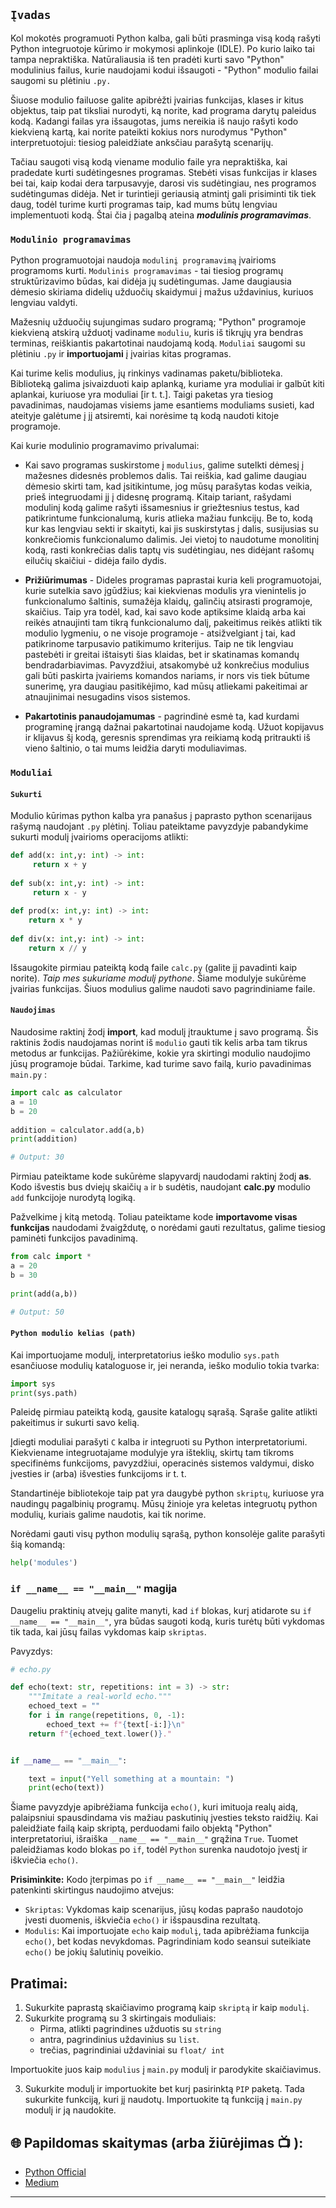 ## `Įvadas`
Kol mokotės programuoti Python kalba, gali būti prasminga visą kodą rašyti Python integruotoje kūrimo ir mokymosi aplinkoje (IDLE). Po kurio laiko tai tampa nepraktiška. Natūraliausia iš ten pradėti kurti savo "Python" modulinius failus, kurie naudojami kodui išsaugoti - "Python" modulio failai saugomi su plėtiniu `.py.`

Šiuose modulio failuose galite apibrėžti įvairias funkcijas, klases ir kitus objektus, taip pat tiksliai nurodyti, ką norite, kad programa darytų paleidus kodą. Kadangi failas yra išsaugotas, jums nereikia iš naujo rašyti kodo kiekvieną kartą, kai norite pateikti kokius nors nurodymus "Python" interpretuotojui: tiesiog paleidžiate anksčiau parašytą scenarijų.

Tačiau saugoti visą kodą viename modulio faile yra nepraktiška, kai pradedate kurti sudėtingesnes programas. Stebėti visas funkcijas ir klases bei tai, kaip kodai dera tarpusavyje, darosi vis sudėtingiau, nes programos sudėtingumas didėja. Net ir turintieji geriausią atmintį gali prisiminti tik tiek daug, todėl turime kurti programas taip, kad mums būtų lengviau implementuoti kodą.
Štai čia į pagalbą ateina **_modulinis programavimas_**.

### `Modulinio programavimas`
Python programuotojai naudoja `modulinį programavimą` įvairioms programoms kurti. `Modulinis programavimas` - tai tiesiog programų struktūrizavimo būdas, kai didėja jų sudėtingumas. Jame daugiausia dėmesio skiriama didelių užduočių skaidymui į mažus uždavinius, kuriuos lengviau valdyti.

Mažesnių užduočių sujungimas sudaro programą; "Python" programoje kiekvieną atskirą užduotį vadiname `moduliu`, kuris iš tikrųjų yra bendras terminas, reiškiantis pakartotinai naudojamą kodą. `Moduliai` saugomi su plėtiniu `.py` ir **importuojami** į įvairias kitas programas.

Kai turime kelis modulius, jų rinkinys vadinamas paketu/biblioteka. Biblioteką galima įsivaizduoti kaip aplanką, kuriame yra moduliai ir galbūt kiti aplankai, kuriuose yra moduliai [ir t. t.]. Taigi paketas yra tiesiog pavadinimas, naudojamas visiems jame esantiems moduliams susieti, kad ateityje galėtume į jį atsiremti, kai norėsime tą kodą naudoti kitoje programoje.

Kai kurie modulinio programavimo privalumai:
* Kai savo programas suskirstome į `modulius`, galime sutelkti dėmesį į mažesnes didesnės problemos dalis. Tai reiškia, kad galime daugiau dėmesio skirti tam, kad įsitikintume, jog mūsų parašytas kodas veikia, prieš integruodami jį į didesnę programą. Kitaip tariant, rašydami modulinį kodą galime rašyti išsamesnius ir griežtesnius testus, kad patikrintume funkcionalumą, kuris atlieka mažiau funkcijų.
Be to, kodą kur kas lengviau sekti ir skaityti, kai jis suskirstytas į dalis, susijusias su konkrečiomis funkcionalumo dalimis. Jei vietoj to naudotume monolitinį kodą, rasti konkrečias dalis taptų vis sudėtingiau, nes didėjant rašomų eilučių skaičiui - didėja failo dydis.

* **Prižiūrimumas** - Dideles programas paprastai kuria keli programuotojai, kurie sutelkia savo įgūdžius; kai kiekvienas modulis yra vienintelis jo funkcionalumo šaltinis, sumažėja klaidų, galinčių atsirasti programoje, skaičius. Taip yra todėl, kad, kai savo kode aptiksime klaidą arba kai reikės atnaujinti tam tikrą funkcionalumo dalį, pakeitimus reikės atlikti tik modulio lygmeniu, o ne visoje programoje - atsižvelgiant į tai, kad patikrinome tarpusavio patikimumo kriterijus.
Taip ne tik lengviau pastebėti ir greitai ištaisyti šias klaidas, bet ir skatinamas komandų bendradarbiavimas. Pavyzdžiui, atsakomybė už konkrečius modulius gali būti paskirta įvairiems komandos nariams, ir nors vis tiek būtume sunerimę, yra daugiau pasitikėjimo, kad mūsų atliekami pakeitimai ar atnaujinimai nesugadins visos sistemos.

* **Pakartotinis panaudojamumas** - pagrindinė esmė ta, kad kurdami programinę įrangą dažnai pakartotinai naudojame kodą. Užuot kopijavus ir klijavus šį kodą, geresnis sprendimas yra reikiamą kodą pritraukti iš vieno šaltinio, o tai mums leidžia daryti moduliavimas.

### `Moduliai`

#### `Sukurti`

Modulio kūrimas python kalba yra panašus į paprasto python scenarijaus rašymą naudojant `.py` plėtinį. Toliau pateiktame pavyzdyje pabandykime sukurti modulį įvairioms operacijoms atlikti:

```python
def add(x: int,y: int) -> int:
     return x + y
 
def sub(x: int,y: int) -> int:
     return x - y
 
def prod(x: int,y: int) -> int:
    return x * y
 
def div(x: int,y: int) -> int:
    return x // y
```
Išsaugokite pirmiau pateiktą kodą faile `calc.py` (galite jį pavadinti kaip norite). _Taip mes sukuriame modulį pythone_. Šiame modulyje sukūrėme įvairias funkcijas. Šiuos modulius galime naudoti savo pagrindiniame faile.

#### `Naudojimas`
Naudosime raktinį žodį **import**, kad modulį įtrauktume į savo programą. Šis raktinis žodis naudojamas norint iš `modulio` gauti tik kelis arba tam tikrus metodus ar funkcijas. Pažiūrėkime, kokie yra skirtingi modulio naudojimo jūsų programoje būdai. Tarkime, kad turime savo failą, kurio pavadinimas `main.py` :
```python
import calc as calculator
a = 10
b = 20
 
addition = calculator.add(a,b)
print(addition)

# Output: 30
```

Pirmiau pateiktame kode sukūrėme slapyvardį naudodami raktinį žodį **as**. Kodo išvestis bus dviejų skaičių `a` ir `b` sudėtis, naudojant **calc.py** modulio `add` funkcijoje nurodytą logiką.

Pažvelkime į kitą metodą. Toliau pateiktame kode **importavome visas funkcijas** naudodami žvaigždutę, o norėdami gauti rezultatus, galime tiesiog paminėti funkcijos pavadinimą.

```python
from calc import *
a = 20
b = 30
 
print(add(a,b))

# Output: 50
```

#### `Python modulio kelias (path)`
Kai importuojame modulį, interpretatorius ieško modulio `sys.path` esančiuose modulių kataloguose ir, jei neranda, ieško modulio tokia tvarka:


```python
import sys 
print(sys.path)
```
Paleidę pirmiau pateiktą kodą, gausite katalogų sąrašą. Sąraše galite atlikti pakeitimus ir sukurti savo kelią.

Įdiegti moduliai parašyti `C` kalba ir integruoti su Python interpretatoriumi. Kiekviename integruotajame modulyje yra išteklių, skirtų tam tikroms specifinėms funkcijoms, pavyzdžiui, operacinės sistemos valdymui, disko įvesties ir (arba) išvesties funkcijoms ir t. t.

Standartinėje bibliotekoje taip pat yra daugybė python `skriptų`, kuriuose yra naudingų pagalbinių programų. Mūsų žinioje yra keletas integruotų python modulių, kuriais galime naudotis, kai tik norime.

Norėdami gauti visų python modulių sąrašą, python konsolėje galite parašyti šią komandą:


```python
help('modules')
```

### `if __name__ == "__main__"` magija
Daugeliu praktinių atvejų galite manyti, kad `if` blokas, kurį atidarote su `if __name__ == "__main__"`, yra būdas saugoti kodą, kuris turėtų būti vykdomas tik tada, kai jūsų failas vykdomas kaip `skriptas`.

Pavyzdys:

```python
# echo.py

def echo(text: str, repetitions: int = 3) -> str:
    """Imitate a real-world echo."""
    echoed_text = ""
    for i in range(repetitions, 0, -1):
        echoed_text += f"{text[-i:]}\n"
    return f"{echoed_text.lower()}."


if __name__ == "__main__":

    text = input("Yell something at a mountain: ")
    print(echo(text))
```
Šiame pavyzdyje apibrėžiama funkcija `echo()`, kuri imituoja realų aidą, palaipsniui spausdindama vis mažiau paskutinių įvesties teksto raidžių.
Kai paleidžiate failą kaip skriptą, perduodami failo objektą "Python" interpretatoriui, išraiška `__name__ == "__main__"` grąžina `True`. Tuomet paleidžiamas kodo blokas po `if`, todėl `Python` surenka naudotojo įvestį ir iškviečia `echo()`.

**Prisiminkite:**
Kodo įterpimas po `if __name__ == "__main__"` leidžia patenkinti skirtingus naudojimo atvejus:
 * `Skriptas`: Vykdomas kaip scenarijus, jūsų kodas paprašo naudotojo įvesti duomenis, iškviečia `echo()` ir išspausdina rezultatą.
 * `Modulis`: Kai importuojate `echo` kaip `modulį`, tada apibrėžiama funkcija `echo()`, bet kodas nevykdomas. Pagrindiniam kodo seansui suteikiate 
    `echo()` be jokių šalutinių poveikio.

## Pratimai: 

1) Sukurkite paprastą skaičiavimo programą kaip `skriptą` ir kaip `modulį`.
2) Sukurkite programą su 3 skirtingais moduliais: 
   - Pirma, atlikti pagrindines užduotis su `string`
   - antra, pagrindinius uždavinius su `list`.
   - trečias, pagrindiniai uždaviniai su `float/ int`

  Importuokite juos kaip `modulius` į `main.py` modulį ir parodykite skaičiavimus.

3) Sukurkite modulį ir importuokite bet kurį pasirinktą `PIP` paketą. Tada sukurkite funkciją, kuri jį naudotų.
  Importuokite tą funkciją į `main.py` modulį ir ją naudokite.


## 🌐 Papildomas skaitymas (arba žiūrėjimas 📺 ):

* [Python Official](https://docs.python.org/3/tutorial/modules.html)
* [Medium](https://medium.com/python-features/understanding-if-name-main-in-python-a37a3d4ab0c3)

***